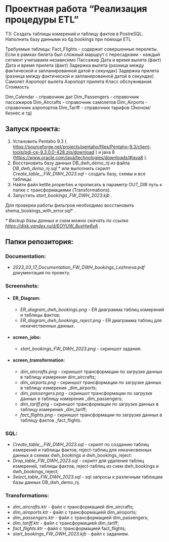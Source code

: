 # Проектная работа “Реализация процедуры ETL”

ТЗ:
Создать таблицы измерений и таблицу фактов в PostreSQL. 
Наполнить базу данными из бд bookings при помощи ETL

Требуемые таблицы:
Fact_Flights - содержит совершенные перелеты. Если в рамках билета был сложный маршрут с пересадками - каждый сегмент учитываем независимо
Пассажир
Дата и время вылета (факт)
Дата и время прилета (факт)
Задержка вылета (разница между фактической и запланированной датой в секундах)
Задержка прилета (разница между фактической и запланированной датой в секундах)
Самолет
Аэропорт вылета
Аэропорт прилета
Класс обслуживания
Стоимость

Dim_Calendar - справочник дат
Dim_Passengers - справочник пассажиров
Dim_Aircrafts - справочник самолетов
Dim_Airports - справочник аэропортов
Dim_Tariff - справочник тарифов (Эконом/бизнес и тд)

## Запуск проекта:

1. Установить Pentaho 9.3 ( https://sourceforge.net/projects/pentaho/files/Pentaho-9.3/client-tools/pdi-ce-9.3.0.0-428.zip/download ) и java 8 (https://www.oracle.com/java/technologies/downloads/#java8 ).  
2. Восстановить базу данных DB_dwh_demo_nj из файла _DB_dwh_demo_nj.sql_ *  или выполнить скрипт _Create_table__FW_DWH_2023.sql_  - создать базу, схемы и все таблицы.  
3. Найти файл kettle.properties  и прописать в параметр OUT_DIR путь к папке с трансформациями (Transformations).  
4. Запустить _start_bookings_FW_DWH_2023.kjb_ . 

Для проверки работы фильтров необходимо восстановить shema_bookings_with_error.sql* .

_\* Backup базы данных и схем можно скачать по ссылке https://disk.yandex.ru/d/EOYUW_8uxHw6vA_ .

## Папки репозитория:

### Documentation:

* _2023_03_17_Documentation_FW_DWH_bookings_Lezhneva.pdf_ документация по проекту.

### Screenshots:

* #### ER_Diagram:
  * _ER_diagram_dwh_bookings.png_ - ER диаграмма таблиц измерений и таблицы фактов;
  * _ER_diagram_dwh_bookings_reject.png_ - ER диаграмма таблиц для некачественных данных.
* #### screen_jobs: 
  * _start_bookings_FW_DWH_2023.png_ - скриншот задания.
* #### screen_tramsformation:
  * _dim_aircrafts.png_ - скриншот трансформации по загрузке данных в таблицу измерения dim_aircrafts;
  * _dim_airports.png_ - скриншот трансформации по загрузке данных в таблицу измерения _dim_airports;
  * _dim_passengers.png_ - скриншот трансформации по загрузке данных в таблицу измерения _dim_passengers;
  * _dim_tariff.png_ - скриншот трансформации по загрузке данных в таблицу измерения _dim_tariff;
  * _fact_flights.png_ - скриншот трансформации по загрузке данных в таблицу фактов _fact_flights.
  
### SQL:

* _Create_table__FW_DWH_2023.sql_ - скрипт по созданию таблиц измерений и таблицы фактов, reject-таблиц для некачесвенных данных в схемах dwh_bookings и dwh_bookings_reject:
* _Drop_table_FW_DWH_2023.sql_ - скрипт для удаления таблиц измерений, таблицы фактов, reject-таблиц из  схем dwh_bookings и dwh_bookings_reject;
* _Select_table_FW_DWH_2023.sql_ - sql запросы к различным таблицам базы данных DB_dwh_demo_nj.

### Transformations:

* _dim_aircrafts.ktr_ - файл с трансформацией dim_aircrafts;
* _dim_airoports.ktr_ - файл с трансформацией dim_airoports;
* _dim_passengers.ktr_ - файл с трансформацией dim_passengers;
* _dim_tariff.ktr_ - файл с трансформацией dim_tariff;
* _fact_flights.ktr_ - файл с трансформацией fact_flights;
* _start_bookings_FW_DWH_2023.kjb_ - файл с заданием.
